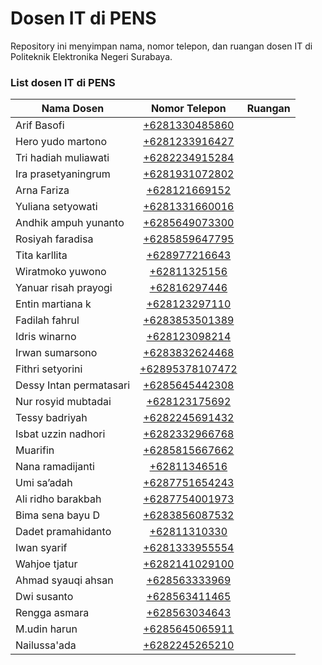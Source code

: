 # Dosen IT di PENS

Repository ini menyimpan nama, nomor telepon, dan ruangan dosen IT di Politeknik Elektronika Negeri Surabaya.

### List dosen IT di PENS

| Nama Dosen | Nomor Telepon | Ruangan |
| ---------- | :-----------: | ------- |
| Arif Basofi | [+6281330485860](https://wa.me/+6281330485860)    |
| Hero yudo martono | [+6281233916427](https://wa.me/081233916427)    |
| Tri hadiah muliawati | [+6282234915284](https://wa.me/082234915284) |
| Ira prasetyaningrum | [+6281931072802](https://wa.me/081931072802)  |
| Arna Fariza | [+628121669152](https://wa.me/08121669152)   |
| Yuliana setyowati | [+6281331660016](https://wa.me/081331660016)    |
| Andhik ampuh yunanto | [+6285649073300](https://wa.me/085649073300) |
| Rosiyah faradisa | [+6285859647795](https://wa.me/085859647795) |
| Tita karllita | [+628977216643](https://wa.me/08977216643) |
| Wiratmoko yuwono | [+62811325156](https://wa.me/0811325156) |
| Yanuar risah prayogi | [+62816297446](https://wa.me/0816297446) |
| Entin martiana k | [+628123297110](https://wa.me/08123297110) |
| Fadilah fahrul | [+6283853501389](https://wa.me/083853501389) |
| Idris winarno | [+628123098214](https://wa.me/08123098214) |
| Irwan sumarsono | [+6283832624468](https://wa.me/083832624468) |
| Fithri setyorini | [+62895378107472](https://wa.me/+62895378107472) |
| Dessy Intan permatasari | [+6285645442308](https://wa.me/+6285645442308) |
| Nur rosyid mubtadai | [+628123175692](https://wa.me/+628123175692) |
| Tessy badriyah | [+6282245691432](https://wa.me/+6282245691432) |
| Isbat uzzin nadhori | [+6282332966768](https://wa.me/+6282332966768) |
| Muarifin | [+6285815667662](https://wa.me/+6285815667662) |
| Nana ramadijanti | [+62811346516](https://wa.me/+62811346516) |
| Umi sa’adah | [+6287751654243](https://wa.me/+6287751654243) |
| Ali ridho barakbah | [+6287754001973](https://wa.me/+6287754001973) |
| Bima sena bayu D | [+6283856087532](https://wa.me/+6283856087532) |
| Dadet pramahidanto | [+62811310330](https://wa.me/+62811310330) |
| Iwan syarif | [+6281333955554](https://wa.me/+6281333955554) |
| Wahjoe tjatur | [+6282141029100](https://wa.me/+6282141029100) |
| Ahmad syauqi ahsan | [+628563333969](https://wa.me/+628563333969) |
| Dwi susanto | [+628563411465](https://wa.me/+628563411465) |
| Rengga asmara | [+628563034643](https://wa.me/+628563034643) |
| M.udin harun | [+6285645065911](https://wa.me/+6285645065911) |
| Nailussa'ada | [+6282245265210](https://wa.me/+6282245265210) |
